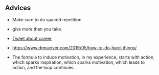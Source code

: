 ## Advices
-  Make sure to do spaced repetition
- give more than you take.


- [Tweet about career](https://twitter.com/patio11/status/936615043126370306)
- https://www.drmaciver.com/2019/05/how-to-do-hard-things/
- The formula to induce motivation, in my experience, starts with action, which sparks inspiration, which sparks motivation, which leads to action, and the loop continues.
